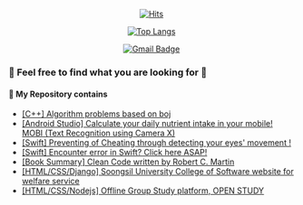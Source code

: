 <div align=center>
	
  [![Hits](https://hits.seeyoufarm.com/api/count/incr/badge.svg?url=https%3A%2F%2Fgithub.com%2Fzzsza)](https://hits.seeyoufarm.c022om) 
	

  [![Top Langs](https://github-readme-stats.vercel.app/api/top-langs/?username=yeahsilver&layout=compact)](https://github.com/anuraghazra/github-readme-stats)


  [![Gmail Badge](https://img.shields.io/badge/Gmail-d14836?style=flat-square&logo=Gmail&logoColor=white&link=mailto:gjdpdms2005@gmail.com)](mailto:gjdpdms2005@gmail.com)

  </div>
  
### 🔭  Feel free to find what you are looking for 🔭
#### 📍 My Repository contains
- [[C++] Algorithm problems based on boj](https://github.com/yeahsilver/algorithm)
- [[Android Studio] Calculate your daily nutrient intake in your mobile! MOBI (Text Recognition using Camera X)](https://github.com/yeahsilver/MOBI)
- [[Swift] Preventing of Cheating through detecting your eyes' movement !](https://github.com/SSU-IMonitor/imonitor-app)
- [[Swift] Encounter error in Swift? Click here ASAP!](https://github.com/yeahsilver/swift-error-compilation)
- [[Book Summary] Clean Code written by Robert C. Martin](https://github.com/yeahsilver/Clean_code)
- [[HTML/CSS/Django] Soongsil University College of Software website for welfare service](https://github.com/jjong0225/HBW)
- [[HTML/CSS/Nodejs] Offline Group Study platform, OPEN STUDY](https://github.com/HamInKyou/openstudy)


<!--
**yeahsilver/yeahsilver** is a ✨ _special_ ✨ repository because its `README.md` (this file) appears on your GitHub profile.

Here are some ideas to get you started:

- 🔭 I’m currently working on ...
- 🌱 I’m currently learning ...
- 👯 I’m looking to collaborate on ...
- 🤔 I’m looking for help with ...
- 💬 Ask me about ...
- 📫 How to reach me: ...
- 😄 Pronouns: ...
- ⚡ Fun fact: ...
-->
